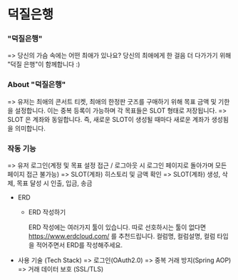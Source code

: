 # 덕질은행

<h3> "덕질은행" </h3>
=> 당신의 가슴 속에는 어떤 최애가 있나요? 당신의 최애에게 한 걸음 더 다가가기 위해 "덕질 은행"이 함께합니다 :)
  
<h3> About "덕질은행" </h3>
=> 유저는 최애의 콘서트 티켓, 최애의 한정판 굿즈를 구매하기 위해 목표 금액 및 기한을 설정합니다. 이는 중복 등록이 가능하며 각 목표들은 SLOT 형태로 저장됩니다.
=> SLOT 은 계좌와 동일합니다. 즉, 새로운 SLOT이 생성될 때마다 새로운 계좌가 생성됨을 의미합니다. 

<h3> 작동 기능 </h3>
=> 유저 로그인(계정 및 목표 설정 접근 / 로그아웃 시 로그인 페이지로 돌아가며 모든 페이지 접근 불가능)
=> SLOT(계좌) 히스토리 및 금액 확인
=> SLOT(계좌) 생성, 삭제, 목표 달성 시 인출, 입금, 송금

- ERD
    - ERD 작성하기
        
        ERD 작성에는 여러가지 툴이 있습니다. 따로 선호하시는 툴이 없다면 https://www.erdcloud.com/ 를 추천드립니다. 컬럼명, 컬럼설명, 컬럼 타입을 적어주면서 ERD를 작성해주세요. 
        
- 사용 기술 (Tech Stack)
=> 로그인(OAuth2.0)
=> 중복 거래 방지(Spring AOP)  
=> 거래 데이터 보호 (SSL/TLS)


